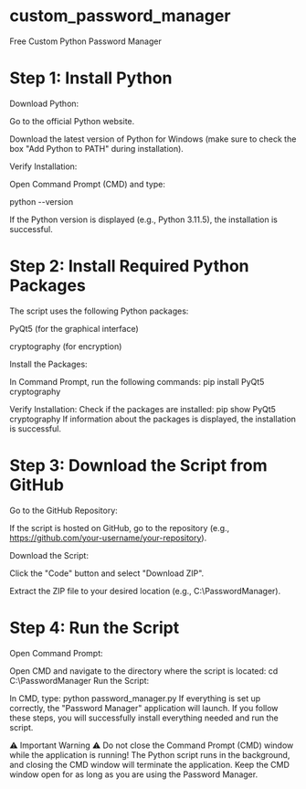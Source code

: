 # custom_password_manager
 Free Custom Python Password Manager
# Step 1: Install Python
Download Python:

Go to the official Python website.

Download the latest version of Python for Windows (make sure to check the box "Add Python to PATH" during installation).

Verify Installation:

Open Command Prompt (CMD) and type:

python --version

If the Python version is displayed (e.g., Python 3.11.5), the installation is successful.


# Step 2: Install Required Python Packages
The script uses the following Python packages:

PyQt5 (for the graphical interface)

cryptography (for encryption)

Install the Packages:

In Command Prompt, run the following commands:
pip install PyQt5 cryptography

Verify Installation:
Check if the packages are installed:
pip show PyQt5 cryptography
If information about the packages is displayed, the installation is successful.

# Step 3: Download the Script from GitHub
Go to the GitHub Repository:

If the script is hosted on GitHub, go to the repository (e.g., https://github.com/your-username/your-repository).

Download the Script:

Click the "Code" button and select "Download ZIP".

Extract the ZIP file to your desired location (e.g., C:\PasswordManager).
# Step 4: Run the Script
Open Command Prompt:

Open CMD and navigate to the directory where the script is located:
cd C:\PasswordManager
Run the Script:

In CMD, type:
python password_manager.py
If everything is set up correctly, the "Password Manager" application will launch.
If you follow these steps, you will successfully install everything needed and run the script.

⚠️ Important Warning ⚠️
Do not close the Command Prompt (CMD) window while the application is running!
The Python script runs in the background, and closing the CMD window will terminate the application. Keep the CMD window open for as long as you are using the Password Manager.
